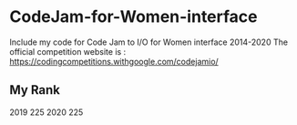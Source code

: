 # CodeJam-for-Women-interface
Include my code for Code Jam to I/O for Women interface 2014-2020
The official competition website is : https://codingcompetitions.withgoogle.com/codejamio/

## My Rank
2019  225
2020  225

